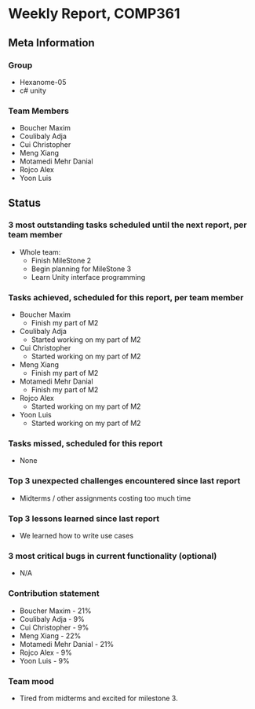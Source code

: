 # Weekly Report, COMP361

## Meta Information

### Group

 * Hexanome-05
 * c# unity

### Team Members

 * Boucher Maxim
 * Coulibaly Adja
 * Cui Christopher
 * Meng Xiang
 * Motamedi Mehr Danial
 * Rojco Alex
 * Yoon Luis

## Status

### 3 most outstanding tasks scheduled until the next report, per team member
 * Whole team:
   * Finish MileStone 2
   * Begin planning for MileStone 3
   * Learn Unity interface programming

### Tasks achieved, scheduled for this report, per team member

 * Boucher Maxim
   * Finish my part of M2 
 * Coulibaly Adja
   * Started working on my part of M2
 * Cui Christopher
   * Started working on my part of M2  
 * Meng Xiang
   * Finish my part of M2 
 * Motamedi Mehr Danial
   * Finish my part of M2 
 * Rojco Alex
   * Started working on my part of M2 
 * Yoon Luis
   * Started working on my part of M2 

### Tasks missed, scheduled for this report

 * None

### Top 3 unexpected challenges encountered since last report

 * Midterms / other assignments costing too much time

### Top 3 lessons learned since last report

 * We learned how to write use cases

### 3 most critical bugs in current functionality (optional)

 * N/A

### Contribution statement

 * Boucher Maxim - 21%
 * Coulibaly Adja - 9%
 * Cui Christopher - 9%
 * Meng Xiang - 22%
 * Motamedi Mehr Danial - 21%
 * Rojco Alex - 9%
 * Yoon Luis - 9%

### Team mood

 * Tired from midterms and excited for milestone 3.
